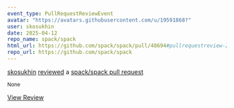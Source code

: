 ```yaml
---
event_type: PullRequestReviewEvent
avatar: "https://avatars.githubusercontent.com/u/19591868?"
user: skosukhin
date: 2025-04-12
repo_name: spack/spack
html_url: https://github.com/spack/spack/pull/48694#pullrequestreview-2762112974
repo_url: https://github.com/spack/spack
---
```


<a href='https://github.com/skosukhin' target='_blank'>skosukhin</a> <a href='https://github.com/spack/spack/pull/48694#pullrequestreview-2762112974' target='_blank'>reviewed</a> a <a href='https://github.com/spack/spack/pull/48694' target='_blank'>spack/spack pull request</a>

<small>None</small>

<a href='https://github.com/spack/spack/pull/48694#pullrequestreview-2762112974' target='_blank'>View Review</a>